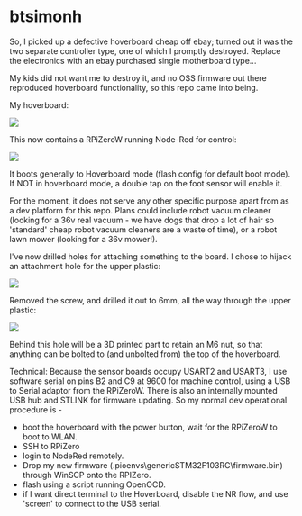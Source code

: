 # btsimonh
So, I picked up a defective hoverboard cheap off ebay; turned out it was the two separate controller type, one of which I promptly destroyed.  Replace the electronics with an ebay purchased single motherboard type...

My kids did not want me to destroy it, and no OSS firmware out there reproduced hoverboard functionality, so this repo came into being.

My hoverboard:

![](https://user-images.githubusercontent.com/3137332/56945320-b9afae00-6b1e-11e9-8610-7d587d70132d.jpg)

This now contains a RPiZeroW running Node-Red for control:

![](https://user-images.githubusercontent.com/3137332/59148928-b73a5100-8a06-11e9-8857-18d6996b7511.png)

It boots generally to Hoverboard mode (flash config for default boot mode).  If NOT in hoverboard mode, a double tap on the foot sensor will enable it.

For the moment, it does not serve any other specific purpose apart from as a dev platform for this repo.  Plans could include robot vacuum cleaner (looking for a 36v real vacuum - we have dogs that drop a lot of hair so 'standard' cheap robot vacuum cleaners are a waste of time), or a robot lawn mower (looking for a 36v mower!).

I've now drilled holes for attaching something to the board.  I chose to hijack an attachment hole for the upper plastic:

![](https://user-images.githubusercontent.com/3137332/59148951-19935180-8a07-11e9-994f-b2eadaaa8e66.png)

Removed the screw, and drilled it out to 6mm, all the way through the upper plastic:

![](https://user-images.githubusercontent.com/3137332/59148965-48a9c300-8a07-11e9-8fef-45722f7ef796.png)

Behind this hole will be a 3D printed part to retain an M6 nut, so that anything can be bolted to (and unbolted from) the top of the hoverboard.


Technical: Because the sensor boards occupy USART2 and USART3, I use software serial on pins B2 and C9 at 9600 for machine control, using a USB to Serial adaptor from the RPiZeroW.  There is also an internally mounted USB hub and STLINK for firmware updating.  So my normal dev operational procedure is - 

* boot the hoverboard with the power button, wait for the RPiZeroW to boot to WLAN.
* SSH to RPiZero
* login to NodeRed remotely.
* Drop my new firmware (.pioenvs\genericSTM32F103RC\firmware.bin) through WinSCP onto the RPIZero.
* flash using a script running OpenOCD.
* if I want direct terminal to the Hoverboard, disable the NR flow, and use 'screen' to connect to the USB serial.


